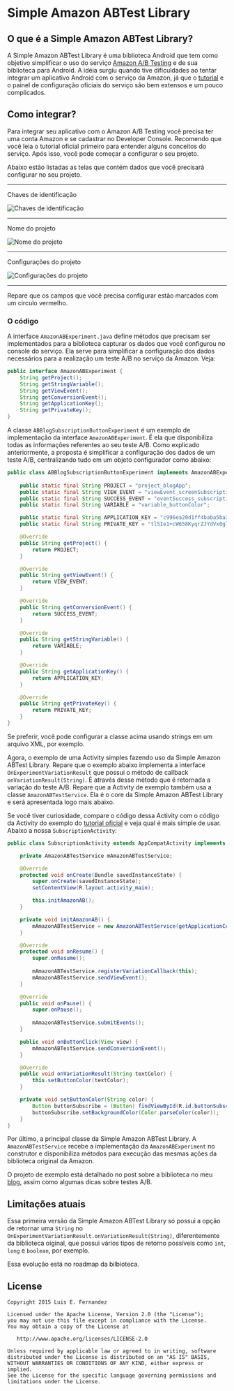 # Simple Amazon ABTest Library

## O que é a Simple Amazon ABTest Library?

A Simple Amazon ABTest Library é uma biblioteca Android que tem como objetivo simplificar o uso do serviço [Amazon A/B Testing][amazon-ab-testing] e de sua biblioteca para Android.
A idéia surgiu quando tive dificuldades ao tentar integrar um aplicativo Android com o serviço da Amazon, já que o [tutorial][amazon-ab-testing-doc] e o painel de configuração oficiais do serviço são bem extensos e um pouco complicados.

## Como integrar?
Para integrar seu aplicativo com o Amazon A/B Testing você precisa ter uma conta Amazon e se cadastrar no Developer Console.
Recomendo que você leia o tutorial oficial primeiro para entender alguns conceitos do serviço.
Após isso, você pode começar a configurar o seu projeto. 

Abaixo estão listadas as telas que contém dados que você precisará configurar no seu projeto.

------------------------------------------------
Chaves de identificação

![Chaves de identificação](https://falandodeandroid.files.wordpress.com/2015/07/amazon_dashboard_identifier_keys1.jpg)

------------------------------------------------
Nome do projeto

![Nome do projeto](https://falandodeandroid.files.wordpress.com/2015/07/amazon_dashboard_config_21.jpg)

------------------------------------------------
Configurações do projeto

![Configurações do projeto](https://falandodeandroid.files.wordpress.com/2015/07/amazon_dashboard_config_11.jpg)

------------------------------------------------

Repare que os campos que você precisa configurar estão marcados com um circulo vermelho.


### O código
A interface `AmazonABExperiment.java` define métodos que precisam ser implementados para a biblioteca capturar os dados que você configurou no console do serviço. Ela serve para simplificar a configuração dos dados necessários para a realização um teste A/B no serviço da Amazon. Veja:

```java
public interface AmazonABExperiment {
    String getProject();
    String getStringVariable();
    String getViewEvent();
    String getConversionEvent();
    String getApplicationKey();
    String getPrivateKey();
}
```
A classe `ABBlogSubscriptionButtonExperiment` é um exemplo de implementação da interface `AmazonABExperiment`. É ela que disponibiliza todas as informações referentes ao seu teste A/B. Como explicado anteriormente, a proposta é simplificar a configuração dos dados de um teste A/B, centralizando tudo em um objeto configurador como abaixo:

```java
public class ABBlogSubscriptionButtonExperiment implements AmazonABExperiment {
    
    public static final String PROJECT = "project_blogApp";
    public static final String VIEW_EVENT = "viewEvent_screenSubscriptionViewed";
    public static final String SUCCESS_EVENT = "eventSuccess_subscriptionButtonClick";
    public static final String VARIABLE = "variable_buttonColor";

    public static final String APPLICATION_KEY = "c996ea20d1ff4baba5ba304be52c4c8e";
    public static final String PRIVATE_KEY = "tl5Ie1+cW658KyqrZJYdVx0gl7SFeraLTz4pPMHCXOs=";

    @Override
    public String getProject() {
        return PROJECT;
    }

    @Override
    public String getViewEvent() {
        return VIEW_EVENT;
    }

    @Override
    public String getConversionEvent() {
        return SUCCESS_EVENT;
    }

    @Override
    public String getStringVariable() {
        return VARIABLE;
    }

    @Override
    public String getApplicationKey() {
        return APPLICATION_KEY;
    }

    @Override
    public String getPrivateKey() {
        return PRIVATE_KEY;
    }
}
```
Se preferir, você pode configurar a classe acima usando strings em um arquivo XML, por exemplo.


Agora, o exemplo de uma Activity simples fazendo uso da Simple Amazon ABTest Library.
Repare que o exemplo abaixo implementa a interface `OnExperimentVariationResult` que possui o método de callback `onVariationResult(String)`. É através desse método que é retornada a variação do teste A/B. Repare que a Activity de exemplo também usa a classe `AmazonABTestService`. Ela é o core da Simple Amazon ABTest Library e será apresentada logo mais abaixo. 

Se você tiver curiosidade, compare o código dessa Activity com o código da Activity do exemplo do [tutorial oficial][amazon-ab-testing-doc] e veja qual é mais simple de usar.
Abaixo a nossa `SubscriptionActivity`:

```java
public class SubscriptionActivity extends AppCompatActivity implements OnExperimentVariationResult {

    private AmazonABTestService mAmazonABTestService;

    @Override
    protected void onCreate(Bundle savedInstanceState) {
        super.onCreate(savedInstanceState);
        setContentView(R.layout.activity_main);

        this.initAmazonAB();
    }

    private void initAmazonAB() {
        mAmazonABTestService = new AmazonABTestService(getApplicationContext(), new ABBlogSubscriptionButtonExperiment());
    }

    @Override
    protected void onResume() {
        super.onResume();
        
        mAmazonABTestService.registerVariationCallback(this);
        mAmazonABTestService.sendViewEvent();
    }

    @Override
    public void onPause() {
        super.onPause();
        
        mAmazonABTestService.submitEvents();
    }

    public void onButtonClick(View view) {
        mAmazonABTestService.sendConversionEvent();
    }

    @Override
    public void onVariationResult(String textColor) {
        this.setButtonColor(textColor);
    }

    private void setButtonColor(String color) {
        Button buttonSubscribe = (Button) findViewById(R.id.buttonSubscribe);
        buttonSubscribe.setBackgroundColor(Color.parseColor(color));
    }
}
```

Por último, a principal classe da Simple Amazon ABTest Library. A `AmazonABTestService` recebe a implementação da `AmazonABExperiment` no construtor e disponibiliza métodos para execução das mesmas ações da biblioteca original da Amazon.

O projeto de exemplo está detalhado no post sobre a biblioteca no meu [blog][blog], assim como algumas dicas sobre testes A/B.


## Limitações atuais
Essa primeira versão da Simple Amazon ABTest Library só possui a opção de retornar uma `String` no `OnExperimentVariationResult.onVariationResult(String)`, diferentemente da biblioteca oiginal, que possui vários tipos de retorno possíveis como `int`, `long` e `boolean`, por exemplo.

Essa evolução está no roadmap da bilbioteca.

License
--------

    Copyright 2015 Luis E. Fernandez

    Licensed under the Apache License, Version 2.0 (the "License");
    you may not use this file except in compliance with the License.
    You may obtain a copy of the License at

       http://www.apache.org/licenses/LICENSE-2.0

    Unless required by applicable law or agreed to in writing, software
    distributed under the License is distributed on an "AS IS" BASIS,
    WITHOUT WARRANTIES OR CONDITIONS OF ANY KIND, either express or implied.
    See the License for the specific language governing permissions and
    limitations under the License.
    
[amazon-ab-testing]: https://developer.amazon.com/appsandservices/apis/manage/ab-testing
[amazon-ab-testing-doc]: https://developer.amazon.com/public/apis/manage/ab-testing/doc/a-b-testing-for-android-fire-os
[blog]: https://falandodeandroid.wordpress.com/2015/07/29/testes-ab-no-android-usando-o-amazon-ab-testing-beta/

